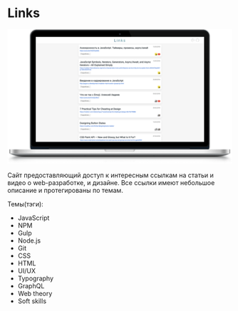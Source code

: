 # Links

![сайт](links-preview.png)

Сайт предоставляющий доступ к интересным ссылкам на статьи и видео о web-разработке, и дизайне. Все ссылки имеют небольшое описание и протегированы по темам.

Темы(тэги):
- JavaScript
- NPM
- Gulp
- Node.js
- Git
- CSS
- HTML
- UI/UX
- Typography
- GraphQL
- Web theory
- Soft skills

